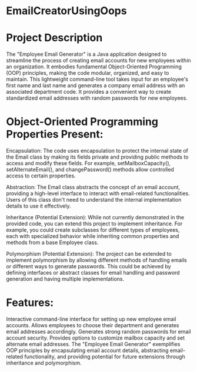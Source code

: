 # EmailCreatorUsingOops
# Project Description
The "Employee Email Generator" is a Java application designed to streamline the process of creating email accounts for new employees within an organization. 
It embodies fundamental Object-Oriented Programming (OOP) principles, making the code modular, organized, and easy to maintain.
This lightweight command-line tool takes input for an employee's first name and last name and generates a company email address with an associated department code. It provides a convenient way to create standardized email addresses with random passwords for new employees.

# Object-Oriented Programming Properties Present:
Encapsulation: The code uses encapsulation to protect the internal state of the Email class by making its fields private and providing public methods to access and modify these fields. For example, setMailboxCapacity(), setAlternateEmail(), and changePassword() methods allow controlled access to certain properties.

Abstraction: The Email class abstracts the concept of an email account, providing a high-level interface to interact with email-related functionalities. Users of this class don't need to understand the internal implementation details to use it effectively.

Inheritance (Potential Extension): While not currently demonstrated in the provided code, you can extend this project to implement inheritance. For example, you could create subclasses for different types of employees, each with specialized behavior while inheriting common properties and methods from a base Employee class.

Polymorphism (Potential Extension): The project can be extended to implement polymorphism by allowing different methods of handling emails or different ways to generate passwords. This could be achieved by defining interfaces or abstract classes for email handling and password generation and having multiple implementations.

# Features:
Interactive command-line interface for setting up new employee email accounts.
Allows employees to choose their department and generates email addresses accordingly.
Generates strong random passwords for email account security.
Provides options to customize mailbox capacity and set alternate email addresses.
The "Employee Email Generator" exemplifies OOP principles by encapsulating email account details, abstracting email-related functionality, and providing potential for future extensions through inheritance and polymorphism.
